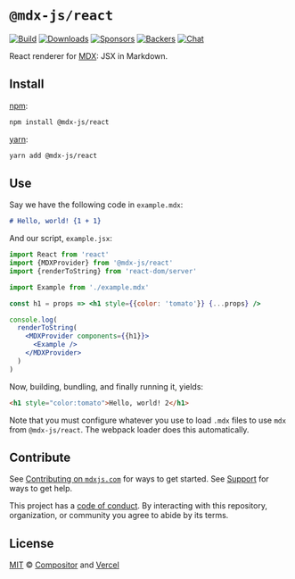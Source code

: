 # `@mdx-js/react`

[![Build][build-badge]][build]
[![Downloads][downloads-badge]][downloads]
[![Sponsors][sponsors-badge]][opencollective]
[![Backers][backers-badge]][opencollective]
[![Chat][chat-badge]][chat]

React renderer for [MDX][]: JSX in Markdown.

## Install

[npm][]:

```sh
npm install @mdx-js/react
```

[yarn][]:

```sh
yarn add @mdx-js/react
```

## Use

Say we have the following code in `example.mdx`:

```markdown
# Hello, world! {1 + 1}
```

And our script, `example.jsx`:

```jsx
import React from 'react'
import {MDXProvider} from '@mdx-js/react'
import {renderToString} from 'react-dom/server'

import Example from './example.mdx'

const h1 = props => <h1 style={{color: 'tomato'}} {...props} />

console.log(
  renderToString(
    <MDXProvider components={{h1}}>
      <Example />
    </MDXProvider>
  )
)
```

Now, building, bundling, and finally running it, yields:

```html
<h1 style="color:tomato">Hello, world! 2</h1>
```

Note that you must configure whatever you use to load `.mdx` files to use `mdx`
from `@mdx-js/react`.
The webpack loader does this automatically.

## Contribute

See [Contributing on `mdxjs.com`][contributing] for ways to get started.
See [Support][] for ways to get help.

This project has a [code of conduct][coc].
By interacting with this repository, organization, or community you agree to
abide by its terms.

## License

[MIT][] © [Compositor][] and [Vercel][]

[build-badge]: https://github.com/mdx-js/mdx/workflows/CI/badge.svg
[build]: https://github.com/mdx-js/mdx/actions
[downloads-badge]: https://img.shields.io/npm/dm/@mdx-js/react.svg
[downloads]: https://www.npmjs.com/package/@mdx-js/react
[sponsors-badge]: https://opencollective.com/unified/sponsors/badge.svg
[backers-badge]: https://opencollective.com/unified/backers/badge.svg
[opencollective]: https://opencollective.com/unified
[chat-badge]: https://img.shields.io/badge/chat-discussions-success.svg
[chat]: https://github.com/mdx-js/mdx/discussions
[mdx]: https://mdxjs.com
[npm]: https://docs.npmjs.com/cli/install
[yarn]: https://yarnpkg.com/cli/add
[contributing]: https://mdxjs.com/contributing
[support]: https://mdxjs.com/support
[coc]: https://github.com/mdx-js/.github/blob/master/code-of-conduct.md
[mit]: license
[compositor]: https://compositor.io
[vercel]: https://vercel.com
